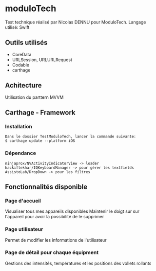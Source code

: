 # moduloTech

Test technique réalisé par Nicolas DENNU pour ModuloTech.
Langage utilisé: Swift

## Outils utilisés

- CoreData
- URLSession, URLURLRequest
- Codable
- carthage

## Achitecture

Utilisation du parttern MVVM

## Carthage - Framework

### Installation

```
Dans le dossier TestModuloTech, lancer la commande suivante:
$ carthage update --platform iOS
```

### Dépendance

```
ninjaprox/NVActivityIndicatorView -> loader
hackiftekhar/IQKeyboardManager -> pour gérer les textfields
AssistoLab/DropDown -> pour les filtres
```

## Fonctionnalités disponible

### Page d'accueil
Visualiser tous mes appareils disponibles
Maintenir le doigt sur sur l'appareil pour avoir la possibilité de le supprimer

### Page utilisateur
Permet de modifier les informations de l'utilisateur

### Page de détail pour chaque équipment
Gestions des intensités, températures et les positions des vollets rollants
